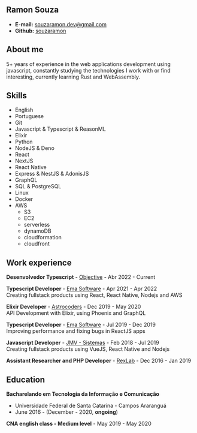 ## Ramon Souza

- **E-mail:** souzaramon.dev@gmail.com<br>
- **Github:** [souzaramon](https://github.com/souzaramon)

## About me

5+ years of experience in the web applications development using javascript, constantly studying the technologies I work with or find interesting, currently learning Rust and WebAssembly.

## Skills

- English
- Portuguese
- Git
- Javascript & Typescript & ReasonML
- Elixir
- Python
- NodeJS & Deno
- React
- NextJS
- React Native
- Express & NestJS & AdonisJS
- GraphQL
- SQL & PostgreSQL
- Linux
- Docker
- AWS
  - S3
  - EC2
  - serverless
  - dynamoDB
  - cloudformation
  - cloudfront

## Work experience

**Desenvolvedor Typescript** - [Objective](https://www.objective.com.br/) - Abr 2022 - Current<br>

**Typescript Developer** - [Ema Software](https://ema.net.br/) - Apr 2021 - Apr 2022<br>
Creating fullstack products using React, React Native, Nodejs and AWS

**Elixir Developer** - [Astrocoders](https://astrocoders.com/) - Dec 2019 - May 2020<br>
API Development with Elixir, using Phoenix and GraphQL

**Typescript Developer** - [Ema Software](https://ema.net.br/) - Jul 2019 - Dec 2019<br>
Improving performance and fixing bugs in ReactJS apps

**Javascript Developer** - [JMV - Sistemas](sgap.com.br) - Feb 2018 - Jul 2019<br>
Creating fullstack products using VueJS, React Native and Nodejs

**Assistant Researcher and PHP Developer** - [RexLab](rexlab.ufsc.br) - Dec 2016 - Jan 2019<br>

## Education

**Bacharelando em Tecnologia da Informação e Comunicação**

- Universidade Federal de Santa Catarina - Campos Araranguá
- June 2016 - (December - 2020, **ongoing**)

**CNA english class - Medium level** - May 2019 - May 2020
